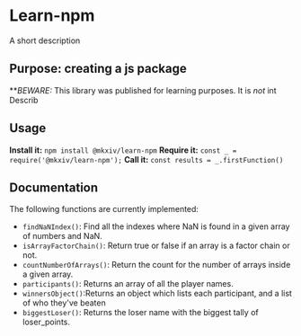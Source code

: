 # Learn-npm
A short description
## Purpose: creating a js package
**_BEWARE:_ This library was published for learning purposes. It is _not_ int
Describ
## Usage
**Install it:**
`npm install @mkxiv/learn-npm`
**Require it:**
`const _ = require('@mkxiv/learn-npm');`
**Call it:**
`const results = _.firstFunction()`
## Documentation
The following functions are currently implemented:

* `findNaNIndex()`: Find all the indexes where NaN is found in a given array of numbers and NaN.
* `isArrayFactorChain()`: Return true or false if an array is a factor chain or not.
* `countNumberOfArrays()`: Return the count for the number of arrays inside a given array.
* `participants()`: Returns an array of all the player names.
* `winnersObject()`:Returns an object which lists each participant, and a list of who they've beaten
* `biggestLoser()`: Returns the loser name with the biggest tally of loser_points.

